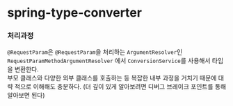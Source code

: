 # spring-type-converter

### 처리과정

`@RequestParam`은 `@RequestParam`을 처리하는 `ArgumentResolver`인 `RequestParamMethodArgumentResolver` 에서 `ConversionService`를 사용해서 타입을 변환한다.  
부모 클래스와 다양한 외부 클래스를 호출하는 등 복잡한 내부 과정을 거치기 때문에 대략 적으로 이해해도 충분하다. (더 깊이 있게 알아보려면 디버그 브레이크 포인트를 통해 알아보면 된다)